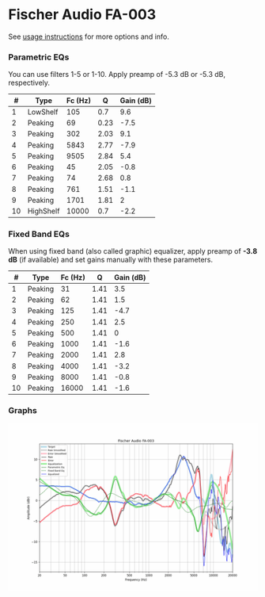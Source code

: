 # Fischer Audio FA-003
See [usage instructions](https://github.com/jaakkopasanen/AutoEq#usage) for more options and info.

### Parametric EQs
You can use filters 1-5 or 1-10. Apply preamp of -5.3 dB or -5.3 dB, respectively.

|   # | Type      |   Fc (Hz) |    Q |   Gain (dB) |
|-----|-----------|-----------|------|-------------|
|   1 | LowShelf  |       105 | 0.7  |         9.6 |
|   2 | Peaking   |        69 | 0.23 |        -7.5 |
|   3 | Peaking   |       302 | 2.03 |         9.1 |
|   4 | Peaking   |      5843 | 2.77 |        -7.9 |
|   5 | Peaking   |      9505 | 2.84 |         5.4 |
|   6 | Peaking   |        45 | 2.05 |        -0.8 |
|   7 | Peaking   |        74 | 2.68 |         0.8 |
|   8 | Peaking   |       761 | 1.51 |        -1.1 |
|   9 | Peaking   |      1701 | 1.81 |         2   |
|  10 | HighShelf |     10000 | 0.7  |        -2.2 |

### Fixed Band EQs
When using fixed band (also called graphic) equalizer, apply preamp of **-3.8 dB** (if available) and set gains manually with these parameters.

|   # | Type    |   Fc (Hz) |    Q |   Gain (dB) |
|-----|---------|-----------|------|-------------|
|   1 | Peaking |        31 | 1.41 |         3.5 |
|   2 | Peaking |        62 | 1.41 |         1.5 |
|   3 | Peaking |       125 | 1.41 |        -4.7 |
|   4 | Peaking |       250 | 1.41 |         2.5 |
|   5 | Peaking |       500 | 1.41 |         0   |
|   6 | Peaking |      1000 | 1.41 |        -1.6 |
|   7 | Peaking |      2000 | 1.41 |         2.8 |
|   8 | Peaking |      4000 | 1.41 |        -3.2 |
|   9 | Peaking |      8000 | 1.41 |        -0.8 |
|  10 | Peaking |     16000 | 1.41 |        -1.6 |

### Graphs
![](./Fischer%20Audio%20FA-003.png)
